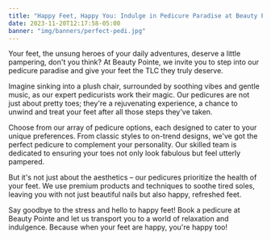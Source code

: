 ```yaml
---
title: "Happy Feet, Happy You: Indulge in Pedicure Paradise at Beauty Pointe!"
date: 2023-11-20T12:17:58-05:00
banner: "img/banners/perfect-pedi.jpg"
---
```


Your feet, the unsung heroes of your daily adventures, deserve a little pampering, don't you think? At Beauty Pointe, we invite you to step into our pedicure paradise and give your feet the TLC they truly deserve.

Imagine sinking into a plush chair, surrounded by soothing vibes and gentle music, as our expert pedicurists work their magic. Our pedicures are not just about pretty toes; they're a rejuvenating experience, a chance to unwind and treat your feet after all those steps they've taken.

Choose from our array of pedicure options, each designed to cater to your unique preferences. From classic styles to on-trend designs, we've got the perfect pedicure to complement your personality. Our skilled team is dedicated to ensuring your toes not only look fabulous but feel utterly pampered.

But it's not just about the aesthetics – our pedicures prioritize the health of your feet. We use premium products and techniques to soothe tired soles, leaving you with not just beautiful nails but also happy, refreshed feet.

Say goodbye to the stress and hello to happy feet! Book a pedicure at Beauty Pointe and let us transport you to a world of relaxation and indulgence. Because when your feet are happy, you're happy too!
